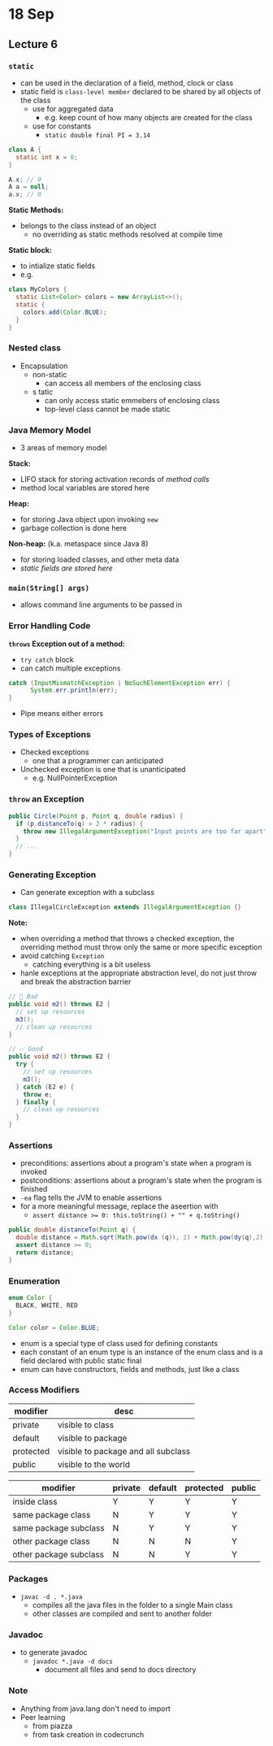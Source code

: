 # 18 Sep

## Lecture 6

### `static`

- can be used in the declaration of a field, method, clock or class
- static field is `class-level member` declared to be shared by all objects of the class
  - use for aggregated data
    - e.g. keep count of how many objects are created for the class
  - use for constants
    - `static double final PI = 3.14`

```java
class A {
  static int x = 0;
}

A.x; // 0
A a = null;
a.x; // 0
```

**Static Methods:**

- belongs to the class instead of an object
  - no overriding as static methods resolved at compile time

**Static block:**

- to intialize static fields
- e.g.

```java
class MyColors {
  static List<Color> colors = new ArrayList<>();
  static {
    colors.add(Color.BLUE);
  }
}
```

### Nested class

- Encapsulation
  - non-static
    - can access all members of the enclosing class
  - s             tatic
    - can only access static emmebers of enclosing class
    - top-level class cannot be made static

### Java Memory Model

- 3 areas of memory model

**Stack:**

- LIFO stack for storing activation records of _method calls_
- method local variables are stored here

**Heap:**

- for storing Java object upon invoking `new`
- garbage collection is done here

**Non-heap:** (k.a. metaspace since Java 8)

- for storing loaded classes, and other meta data
- _static fields are stored here_

### `main(String[] args)`

- allows command line arguments to be passed in

### Error Handling Code

**`throws` Exception out of a method:**

- `try catch` block
- can catch multiple exceptions

```java
catch (InputMismatchException | NoSuchElementException err) {
      System.err.println(err);
}
```

- Pipe means either errors

### Types of Exceptions

- Checked exceptions
  - one that a programmer can anticipated
- Unchecked exception is one that is unanticipated
  - e.g. NullPointerException

### `throw` an Exception

```java
public Circle(Point p, Point q, double radius) {
  if (p.distanceTo(q) > 2 * radius) {
    throw new IllegalArgumentException("Input points are too far apart");
  }
  // ...
}
```

### Generating Exception

- Can generate exception with a subclass

```java
class IllegalCircleException extends IllegalArgumentException {}
```

**Note:**

- when overriding a method that throws a checked exception, the overriding method must throw only the same or more specific exception
- avoid catching `Exception`
  - catching everything is a bit useless
- hanle exceptions at the appropriate abstraction level, do not just throw and break the abstraction barrier

```java
// 🔴 Bad
public void m2() throws E2 {
  // set up resources
  m3();
  // clean up resources
}

// ✅ Good
public void m2() throws E2 {
  try {
    // set up resources
    m3();
  } catch (E2 e) {
    throw e;
  } finally {
    // clean up resources
  }
}
```

### Assertions

- preconditions: assertions about a program's state when a program is invoked
- postconditions: assertions about a program's state when the program is finished
- `-ea` flag tells the JVM to enable assertions
- for a more meaningful message, replace the aseertion with
  - `assert distance >= 0: this.toString() + "" + q.toString()`

```java
public double distanceTo(Point q) {
  double distance = Math.sqrt(Math.pow(dx (q)), 2) + Math.pow(dy(q),2);
  assert distance >= 0;
  return distance;
}
```

### Enumeration

```java
enum Color {
  BLACK, WHITE, RED
}

Color color = Color.BLUE;
```

- enum is a special type of class used for defining constants
- each constant of an enum type is an instance of the enum class and is a field declared with public static final
- enum can have constructors, fields and methods, just like a class

### Access Modifiers

| modifier  | desc                                |
| --------- | ----------------------------------- |
| private   | visible to class                    |
| default   | visible to package                  |
| protected | visible to package and all subclass |
| public    | visible to the world                |

| modifier               | private | default | protected | public |
| ---------------------- | ------- | ------- | --------- | ------ |
| inside class           | Y       | Y       | Y         | Y      |
| same package class     | N       | Y       | Y         | Y      |
| same package subclass  | N       | Y       | Y         | Y      |
| other package class    | N       | N       | N         | Y      |
| other package subclass | N       | N       | Y         | Y      |

### Packages

- `javac -d . *.java`
  - compiles all the java files in the folder to a single Main class
  - other classes are compiled and sent to another folder

### Javadoc

- to generate javadoc
  - `javadoc *.java -d docs`
    - document all files and send to docs directory

### Note

- Anything from java.lang don't need to import
- Peer learning
  - from piazza
  - from task creation in codecrunch
